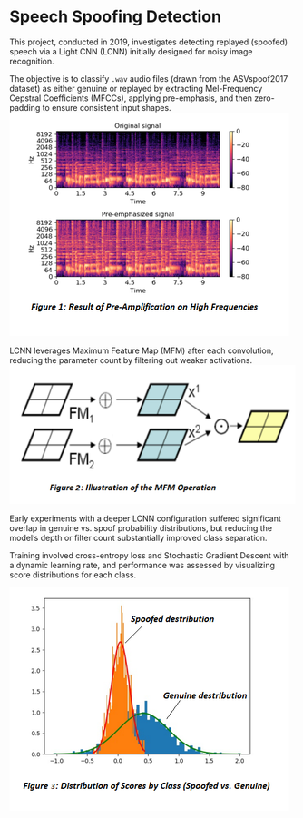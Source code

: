 # Speech Spoofing Detection


This project, conducted in 2019, investigates detecting replayed (spoofed) speech via a Light CNN (LCNN) initially designed for noisy image recognition.

The objective is to classify `.wav` audio files (drawn from the ASVspoof2017 dataset) as either genuine or replayed by extracting Mel-Frequency Cepstral Coefficients (MFCCs), applying pre-emphasis, and then zero-padding to ensure consistent input shapes.
![plot](images/Pre_amplification.png)

LCNN leverages Maximum Feature Map (MFM) after each convolution, reducing the parameter count by filtering out weaker activations.
![plot](images/MFM.png)

Early experiments with a deeper LCNN configuration suffered significant overlap in genuine vs. spoof probability distributions, but reducing the model’s depth or filter count substantially improved class separation.

Training involved cross-entropy loss and Stochastic Gradient Descent with a dynamic learning rate, and performance was assessed by visualizing score distributions for each class.


![plot](images/Distribution_Scores.png)

